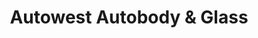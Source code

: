 ---
title: "Autowest Autobody & Glass"
url: /richmond/autowest-autobody-and-glass/
shop: car repair
---